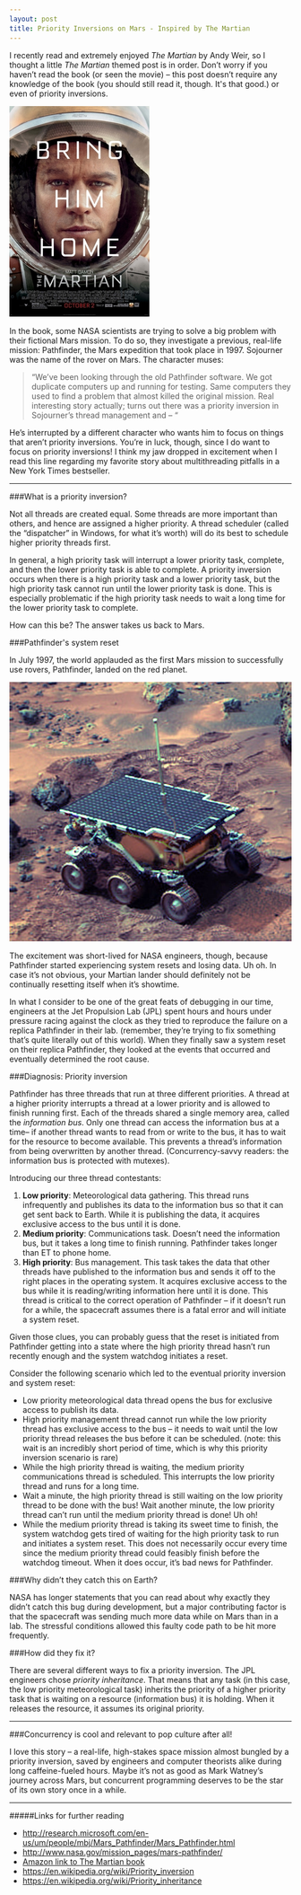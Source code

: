 ```yaml
---
layout: post
title: Priority Inversions on Mars - Inspired by The Martian
---
```


I recently read and extremely enjoyed _The Martian_ by Andy Weir, so I thought a little _The Martian_ themed post is in order. Don’t worry if you haven’t read the book (or seen the movie) – this post doesn’t require any knowledge of the book (you should still read it, though. It's that good.) or even of priority inversions.

![alt text](https://github.com/mrb113/mrb113.github.io/blob/master/images/The_Martian_film_poster.jpg "The Martian. Read it.")

In the book, some NASA scientists are trying to solve a big problem with their fictional Mars mission. To do so, they investigate a previous, real-life mission: Pathfinder, the Mars expedition that took place in 1997. Sojourner was the name of the rover on Mars. The character muses:


> “We’ve been looking through the old Pathfinder software. We got duplicate computers up and running for testing. Same computers they used to find a problem that almost killed the original mission. Real interesting story actually; turns out there was a priority inversion in Sojourner’s thread management and – “ 

He’s interrupted by a different character who wants him to focus on things that aren’t priority inversions. You’re in luck, though, since I do want to focus on priority inversions! I think my jaw dropped in excitement when I read this line regarding my favorite story about multithreading pitfalls in a New York Times bestseller. 

---
###What is a priority inversion?

Not all threads are created equal. Some threads are more important than others, and hence are assigned a higher priority. A thread scheduler (called the “dispatcher” in Windows, for what it’s worth) will do its best to schedule higher priority threads first. 

In general, a high priority task will interrupt a lower priority task, complete, and then the lower priority task is able to complete.
A priority inversion occurs when there is a high priority task and a lower priority task, but the high priority task cannot run until the lower priority task is done. This is especially problematic if the high priority task needs to wait a long time for the lower priority task to complete.

How can this be? The answer takes us back to Mars.

###Pathfinder's system reset

In July 1997, the world applauded as the first Mars mission to successfully use rovers, Pathfinder, landed on the red planet.

![alt text](https://github.com/mrb113/mrb113.github.io/blob/master/images/523px-Sojourner_on_Mars_PIA01122.jpg "Sojourner rover")

The excitement was short-lived for NASA engineers, though, because Pathfinder started experiencing system resets and losing data. Uh oh. In case it’s not obvious, your Martian lander should definitely not be continually resetting itself when it’s showtime. 

In what I consider to be one of the great feats of debugging in our time, engineers at the Jet Propulsion Lab (JPL) spent hours and hours under pressure racing against the clock as they tried to reproduce the failure on a replica Pathfinder in their lab. (remember, they’re trying to fix something that’s quite literally out of this world). When they finally saw a system reset on their replica Pathfinder, they looked at the events that occurred and eventually determined the root cause.

###Diagnosis: Priority inversion

Pathfinder has three threads that run at three different priorities. A thread at a higher priority interrupts a thread at a lower priority and is allowed to finish running first. Each of the threads shared a single memory area, called the *information bus*. Only one thread can access the information bus at a time– if another thread wants to read from or write to the bus, it has to wait for the resource to become available. This prevents a thread’s information from being overwritten by another thread. (Concurrency-savvy readers: the information bus is protected with mutexes). 

Introducing our three thread contestants: 

1.	__Low priority__: Meteorological data gathering. This thread runs infrequently and publishes its data to the information bus so that it can get sent back to Earth. While it is publishing the data, it acquires exclusive access to the bus until it is done.
2.	__Medium priority__: Communications task. Doesn’t need the information bus, but it takes a long time to finish running. Pathfinder takes longer than ET to phone home.
3.	__High priority__: Bus management. This task takes the data that other threads have published to the information bus and sends it off to the right places in the operating system. It acquires exclusive access to the bus while it is reading/writing information here until it is done. This thread is critical to the correct operation of Pathfinder – if it doesn’t run for a while, the spacecraft assumes there is a fatal error and will initiate a system reset. 

Given those clues, you can probably guess that the reset is initiated from Pathfinder getting into a state where the high priority thread hasn’t run recently enough and the system watchdog initiates a reset. 

Consider the following scenario which led to the eventual priority inversion and system reset:

-	Low priority meteorological data thread opens the bus for exclusive access to publish its data.
-	High priority management thread cannot run while the low priority thread has exclusive access to the bus – it needs to wait until the low priority thread releases the bus before it can be scheduled. (note: this wait is an incredibly short period of time, which is why this priority inversion scenario is rare)
-	While the high priority thread is waiting, the medium priority communications thread is scheduled. This interrupts the low priority thread and runs for a long time.
-	Wait a minute, the high priority thread is still waiting on the low priority thread to be done with the bus! Wait another minute, the low priority thread can’t run until the medium priority thread is done! Uh oh!
-	While the medium priority thread is taking its sweet time to finish, the system watchdog gets tired of waiting for the high priority task to run and initiates a system reset. This does not necessarily occur every time since the medium priority thread could feasibly finish before the watchdog timeout. When it does occur, it’s bad news for Pathfinder.

###Why didn’t they catch this on Earth?

NASA has longer statements that you can read about why exactly they didn’t catch this bug during development, but a major contributing factor is that the spacecraft was sending much more data while on Mars than in a lab. The stressful conditions allowed this faulty code path to be hit more frequently. 

###How did they fix it?

There are several different ways to fix a priority inversion. The JPL engineers chose *priority inheritance*. That means that any task (in this case, the low priority meteorological task) inherits the priority of a higher priority task that is waiting on a resource (information bus) it is holding. When it releases the resource, it assumes its original priority.

---
###Concurrency is cool and relevant to pop culture after all!

I love this story – a real-life, high-stakes space mission almost bungled by a priority inversion, saved by engineers and computer theorists alike during long caffeine-fueled hours. Maybe it’s not as good as Mark Watney’s journey across Mars, but concurrent programming deserves to be the star of its own story once in a while.

---
#####Links for further reading

- http://research.microsoft.com/en-us/um/people/mbj/Mars_Pathfinder/Mars_Pathfinder.html
- http://www.nasa.gov/mission_pages/mars-pathfinder/
- [Amazon link to The Martian book](http://www.amazon.com/gp/product/B00EMXBDMA/ref=dp-kindle-redirect?ie=UTF8&btkr=1])
- https://en.wikipedia.org/wiki/Priority_inversion
- https://en.wikipedia.org/wiki/Priority_inheritance



